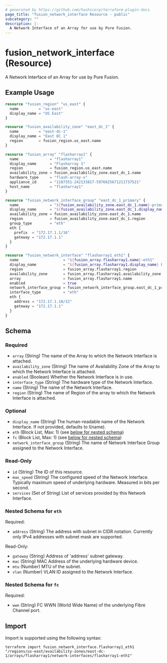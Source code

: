 ```yaml
---
# generated by https://github.com/hashicorp/terraform-plugin-docs
page_title: "fusion_network_interface Resource - public"
subcategory: ""
description: |-
  A Network Interface of an Array for use by Pure Fusion.
---
```


# fusion_network_interface (Resource)

A Network Interface of an Array for use by Pure Fusion.

## Example Usage

```terraform
resource "fusion_region" "us_east" {
  name         = "us-east"
  display_name = "US East"
}

resource "fusion_availability_zone" "east_dc_1" {
  name         = "east-dc-1"
  display_name = "East DC 1"
  region       = fusion_region.us_east.name
}

resource "fusion_array" "flasharray1" {
  name              = "flasharray1"
  display_name      = "Flasharray 1"
  region            = fusion_region.us_east.name
  availability_zone = fusion_availability_zone.east_dc_1.name
  hardware_type     = "flash-array-x"
  appliance_id      = "1187351-242133817-5976825671211737521"
  host_name         = "flasharray1"
}

resource "fusion_network_interface_group" "east_dc_1_primary" {
  name              = "${fusion_availability_zone.east_dc_1.name}-primary"
  display_name      = "${fusion_availability_zone.east_dc_1.display_name} Primary NIG"
  availability_zone = fusion_availability_zone.east_dc_1.name
  region            = fusion_availability_zone.east_dc_1.region
  group_type        = "eth"
  eth {
    prefix  = "172.17.1.1/16"
    gateway = "172.17.1.1"
  }
}

resource "fusion_network_interface" "flasharray1_eth1" {
  name                    = "${fusion_array.flasharray1.name}-eth1"
  display_name            = "${fusion_array.flasharray1.display_name} Ethernet 1"
  region                  = fusion_array.flasharray1.region
  availability_zone       = fusion_array.flasharray1.availability_zone
  array                   = fusion_array.flasharray1.name
  enabled                 = true
  network_interface_group = fusion_network_interface_group.east_dc_1_primary.name
  interface_type          = "eth"
  eth {
    address = "172.17.1.10/32"
    gateway = "172.17.1.1"
  }
}
```

<!-- schema generated by tfplugindocs -->
## Schema

### Required

- `array` (String) The name of the Array to which the Network Interface is attached.
- `availability_zone` (String) The name of Availability Zone of the Array to which the Network Interface is attached.
- `enabled` (Boolean) Whether the Network Interface is in use.
- `interface_type` (String) The hardware type of the Network Interface.
- `name` (String) The name of the Network Interface.
- `region` (String) The name of Region of the array to which the Network Interface is attached.

### Optional

- `display_name` (String) The human-readable name of the Network Interface. If not provided, defaults to I(name).
- `eth` (Block List, Max: 1) (see [below for nested schema](#nestedblock--eth))
- `fc` (Block List, Max: 1) (see [below for nested schema](#nestedblock--fc))
- `network_interface_group` (String) The name of Network Interface Group assigned to the Network Interface.

### Read-Only

- `id` (String) The ID of this resource.
- `max_speed` (String) The configured speed of the Network Interface. Typically maximum speed of underlying hardware. Measured in bits per second.
- `services` (Set of String) List of services provided by this Network Interface.

<a id="nestedblock--eth"></a>
### Nested Schema for `eth`

Required:

- `address` (String) The address with subnet in CIDR notation. Currently only IPv4 addresses with subnet mask are supported.

Read-Only:

- `gateway` (String) Address of 'address' subnet gateway.
- `mac` (String) MAC Address of the underlying hardware device.
- `mtu` (Number) MTU of the subnet.
- `vlan` (Number) VLAN ID assigned to the Network Interface.


<a id="nestedblock--fc"></a>
### Nested Schema for `fc`

Required:

- `wwn` (String) FC WWN (World Wide Name) of the underlying Fibre Channel port.

## Import

Import is supported using the following syntax:

```shell
terraform import fusion_network_interface.flasharray1_eth1 "/regions/us-east/availability-zones/east-dc-1/arrays/flasharray1/network-interfaces/flasharray1-eth1"
```
